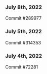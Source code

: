 ### July 8th, 2022

Commit #289977

### July 5th, 2022

Commit #314353


### July 4th, 2022

Commit #72281
